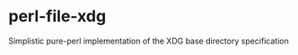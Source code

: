 perl-file-xdg
=============

Simplistic pure-perl implementation of the XDG base directory specification